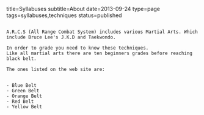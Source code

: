 title=Syllabuses
subtitle=About
date=2013-09-24
type=page
tags=syllabuses,techniques
status=published
~~~~~~

A.R.C.S (All Range Combat System) includes various Martial Arts. Which include Bruce Lee's J.K.D and Taekwondo. 

In order to grade you need to know these techniques. 
Like all martial arts there are ten beginners grades before reaching black belt.

The ones listed on the web site are:


- Blue Belt
- Green Belt
- Orange Belt
- Red Belt
- Yellow Belt
